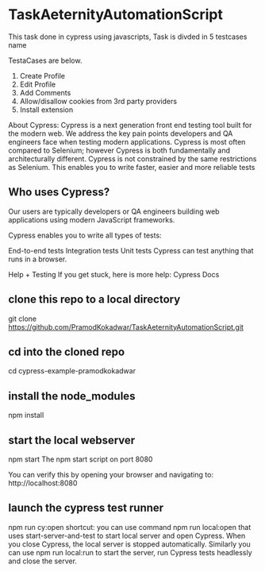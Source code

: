 # TaskAeternityAutomationScript

This task done in cypress using javascripts, Task is divded in 5 testcases name

TestaCases are below.
1. Create Profile
2. Edit Profile
3. Add Comments
4. Allow/disallow cookies from 3rd party providers
5. Install extension 
 

About Cypress:
Cypress is a next generation front end testing tool built for the modern web. We address the key pain points developers and QA engineers face when testing modern applications.
Cypress is most often compared to Selenium; however Cypress is both fundamentally and architecturally different. Cypress is not constrained by the same restrictions as Selenium.
This enables you to write faster, easier and more reliable tests

## Who uses Cypress?
Our users are typically developers or QA engineers building web applications using modern JavaScript frameworks.

Cypress enables you to write all types of tests:

End-to-end tests
Integration tests
Unit tests
Cypress can test anything that runs in a browser.


Help + Testing
If you get stuck, here is more help:
Cypress Docs
 

## clone this repo to a local directory
git clone  https://github.com/PramodKokadwar/TaskAeternityAutomationScript.git

## cd into the cloned repo
cd cypress-example-pramodkokadwar

## install the node_modules
npm install

## start the local webserver
npm start
The npm start script on port 8080  

You can verify this by opening your browser and navigating to: http://localhost:8080

## launch the cypress test runner
npm run cy:open
shortcut: you can use command npm run local:open that uses start-server-and-test to start local server and open Cypress. When you close Cypress, the local server is stopped automatically. Similarly you can use npm run local:run to start the server, run Cypress tests headlessly and close the server.
 
